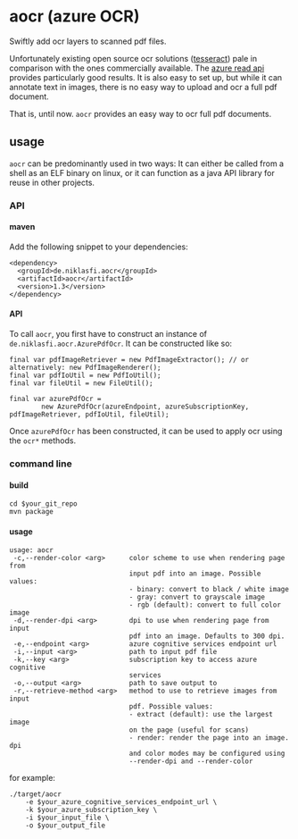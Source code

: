 # aocr (azure OCR)

Swiftly add ocr layers to scanned pdf files.

Unfortunately existing open source ocr solutions ([tesseract](https://github.com/tesseract-ocr/tesseract)) pale in
comparison with the ones commercially available.
The [azure read api](https://docs.microsoft.com/en-us/azure/cognitive-services/computer-vision/overview-ocr) provides
particularly good results. It is also easy to set up, but while it can annotate text in images, there is no easy way to
upload and ocr a full pdf document.

That is, until now. `aocr` provides an easy way to ocr full pdf documents.

## usage

`aocr` can be predominantly used in two ways: It can either be called from a shell as an ELF binary on linux, or it can
function as a java API library for reuse in other projects.

### API

#### maven

Add the following snippet to your dependencies:

```
<dependency>
  <groupId>de.niklasfi.aocr</groupId>
  <artifactId>aocr</artifactId>
  <version>1.3</version>
</dependency>
```

#### API

To call `aocr`, you first have to construct an instance of `de.niklasfi.aocr.AzurePdfOcr`. It can be constructed like so:

```
final var pdfImageRetriever = new PdfImageExtractor(); // or alternatively: new PdfImageRenderer();
final var pdfIoUtil = new PdfIoUtil();
final var fileUtil = new FileUtil();

final var azurePdfOcr =
        new AzurePdfOcr(azureEndpoint, azureSubscriptionKey, pdfImageRetriever, pdfIoUtil, fileUtil);
```

Once `azurePdfOcr` has been constructed, it can be used to apply ocr using the `ocr*` methods. 

### command line

#### build

```shell
cd $your_git_repo
mvn package
```

#### usage

```
usage: aocr
 -c,--render-color <arg>      color scheme to use when rendering page from
                              input pdf into an image. Possible values:
                              - binary: convert to black / white image
                              - gray: convert to grayscale image
                              - rgb (default): convert to full color image
 -d,--render-dpi <arg>        dpi to use when rendering page from input
                              pdf into an image. Defaults to 300 dpi.
 -e,--endpoint <arg>          azure cognitive services endpoint url
 -i,--input <arg>             path to input pdf file
 -k,--key <arg>               subscription key to access azure cognitive
                              services
 -o,--output <arg>            path to save output to
 -r,--retrieve-method <arg>   method to use to retrieve images from input
                              pdf. Possible values:
                              - extract (default): use the largest image
                              on the page (useful for scans)
                              - render: render the page into an image. dpi
                              and color modes may be configured using
                              --render-dpi and --render-color
```

for example:

```shell
./target/aocr 
    -e $your_azure_cognitive_services_endpoint_url \
    -k $your_azure_subscription_key \
    -i $your_input_file \
    -o $your_output_file
```
